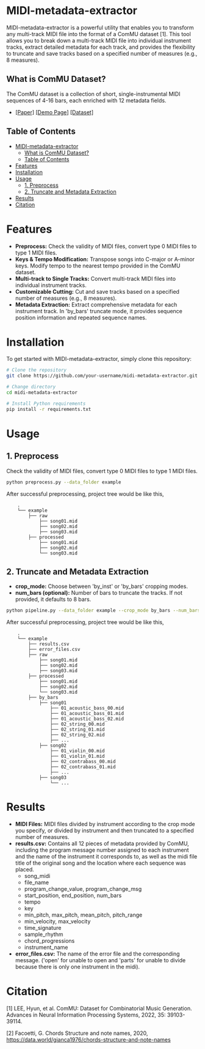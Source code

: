 # MIDI-metadata-extractor

MIDI-metadata-extractor is a powerful utility that enables you to transform any multi-track MIDI file into the format of a ComMU dataset [1]. 
This tool allows you to break down a multi-track MIDI file into individual instrument tracks, extract detailed metadata for each track, and provides the flexibility to truncate and save tracks based on a specified number of measures (e.g., 8 measures).

## What is ComMU Dataset?

The ComMU dataset is a collection of short, single-instrumental MIDI sequences of 4-16 bars, each enriched with 12 metadata fields.

- [[Paper]](https://arxiv.org/pdf/2211.09385.pdf) [[Demo Page]](https://pozalabs.github.io/ComMU/) [[Dataset]](https://github.com/POZAlabs/ComMU-code/tree/master/dataset)

## Table of Contents

- [MIDI-metadata-extractor](#midi-metadata-extractor)
  - [What is ComMU Dataset?](#what-is-commu-dataset)
  - [Table of Contents](#table-of-contents)
- [Features](#features)
- [Installation](#installation)
- [Usage](#usage)
  - [1. Preprocess](#1-preprocess)
  - [2. Truncate and Metadata Extraction](#2-truncate-and-metadata-extraction)
- [Results](#results)
- [Citation](#citation)

# Features

- **Preprocess:** Check the validity of MIDI files, convert type 0 MIDI files to type 1 MIDI files.
- **Keys & Tempo Modification:** Transpose songs into C-major or A-minor keys. Modify tempo to the nearest tempo provided in the ComMU dataset.
- **Multi-track to Single Tracks:** Convert multi-track MIDI files into individual instrument tracks.
- **Customizable Cutting:** Cut and save tracks based on a specified number of measures (e.g., 8 measures).
- **Metadata Extraction:** Extract comprehensive metadata for each instrument track. In 'by_bars' truncate mode, it provides sequence position information and repeated sequence names.

# Installation

To get started with MIDI-metadata-extractor, simply clone this repository:

```bash
# Clone the repository
git clone https://github.com/your-username/midi-metadata-extractor.git

# Change directory
cd midi-metadata-extractor

# Install Python requirements
pip install -r requirements.txt
```

# Usage

## 1. Preprocess

Check the validity of MIDI files, convert type 0 MIDI files to type 1 MIDI files.

```bash
python preprocess.py --data_folder example
```

After successful preprocessing, project tree would be like this, 

```
    .
    └── example
        ├── raw
            ├── song01.mid
            ├── song02.mid
            ├── song03.mid
        ├── processed
            ├── song01.mid
            ├── song02.mid
            └── song03.mid
```

## 2. Truncate and Metadata Extraction

- **crop_mode:** Choose between 'by_inst' or 'by_bars' cropping modes.
- **num_bars (optional):** Number of bars to truncate the tracks. If not provided, it defaults to 8 bars.

```bash
python pipeline.py --data_folder example --crop_mode by_bars --num_bars 8 
```

After successful preprocessing, project tree would be like this, 

```
    .
    └── example
        ├── results.csv
        ├── error_files.csv
        ├── raw
            ├── song01.mid
            ├── song02.mid
            ├── song03.mid
        ├── processed
            ├── song01.mid
            ├── song02.mid
            └── song03.mid
        ├── by_bars
            ├── song01
                ├── 01_acoustic_bass_00.mid
                ├── 01_acoustic_bass_01.mid
                ├── 01_acoustic_bass_02.mid
                ├── 02_string_00.mid
                ├── 02_string_01.mid
                ├── 02_string_02.mid
                ├── ...
            ├── song02
                ├── 01_violin_00.mid
                ├── 01_violin_01.mid
                ├── 02_contrabass_00.mid
                ├── 02_contrabass_01.mid
                ├── ...
            ├── song03
                └── ...
```
# Results
- **MIDI Files:** MIDI files divided by instrument according to the crop mode you specify, or divided by instrument and then truncated to a specified number of measures.
- **results.csv:** Contains all 12 pieces of metadata provided by ComMU, including the program message number assigned to each instrument and the name of the instrument it corresponds to, as well as the midi file title of the original song and the location where each sequence was placed.
  - song_midi
  - file_name
  - program_change_value, program_change_msg
  - start_position, end_position, num_bars
  - tempo
  - key
  - min_pitch, max_pitch, mean_pitch, pitch_range
  - min_velocity, max_velocity
  - time_signature
  - sample_rhythm
  - chord_progressions
  - instrument_name
- **error_files.csv:** The name of the error file and the corresponding message. ('open' for unable to open and 'parts' for unable to divide because there is only one instrument in the midi).

# Citation

[1] LEE, Hyun, et al. ComMU: Dataset for Combinatorial Music Generation. Advances in Neural Information Processing Systems, 2022, 35: 39103-39114.

[2] Facoetti, G. Chords Structure and note names, 2020, https://data.world/gianca1976/chords-structure-and-note-names